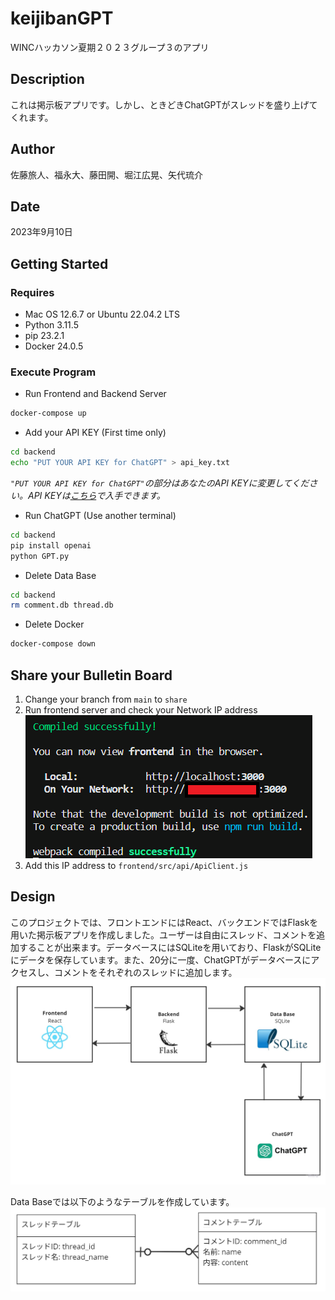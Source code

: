 # keijibanGPT
WINCハッカソン夏期２０２３グループ３のアプリ

## Description
これは掲示板アプリです。しかし、ときどきChatGPTがスレッドを盛り上げてくれます。

## Author
佐藤旅人、福永大、藤田開、堀江広晃、矢代琉介

## Date
2023年9月10日

## Getting Started

### Requires
* Mac OS 12.6.7 or Ubuntu 22.04.2 LTS
* Python 3.11.5
* pip 23.2.1
* Docker 24.0.5

### Execute Program
* Run Frontend and Backend Server
```bash
docker-compose up
```

* Add your API KEY (First time only)
```bash
cd backend
echo "PUT YOUR API KEY for ChatGPT" > api_key.txt
```
*`"PUT YOUR API KEY for ChatGPT"`の部分はあなたのAPI KEYに変更してください。API KEYは[こちら](https://platform.openai.com/account/api-keys)で入手できます。*

* Run ChatGPT (Use another terminal)
```bash
cd backend
pip install openai
python GPT.py
```

* Delete Data Base
```bash
cd backend
rm comment.db thread.db
```

* Delete Docker
```bash
docker-compose down
```

## Share your Bulletin Board
1. Change your branch from `main` to `share`
2. Run frontend server and check your Network IP address
![IP Address](img/description.png)
3. Add this IP address to `frontend/src/api/ApiClient.js`

## Design
このプロジェクトでは、フロントエンドにはReact、バックエンドではFlaskを用いた掲示板アプリを作成しました。ユーザーは自由にスレッド、コメントを追加することが出来ます。データベースにはSQLiteを用いており、FlaskがSQLiteにデータを保存しています。また、20分に一度、ChatGPTがデータベースにアクセスし、コメントをそれぞれのスレッドに追加します。
![Data Flow](img/dataFlow.jpg)

Data Baseでは以下のようなテーブルを作成しています。
![Data Table](img/table.png)
